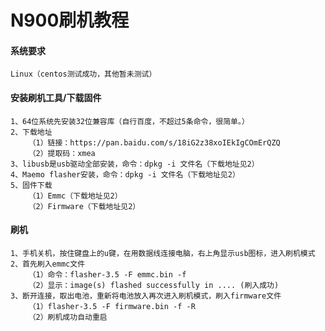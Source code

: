 # N900刷机教程

#### 系统要求
    Linux（centos测试成功，其他暂未测试）

#### 安装刷机工具/下载固件
    1、64位系统先安装32位兼容库（自行百度，不超过5条命令，很简单。）
    2、下载地址
        （1）链接：https://pan.baidu.com/s/18iG2z38xoIEkIgCOmErQZQ
        （2）提取码：xmea
    3、libusb是usb驱动全部安装，命令：dpkg -i 文件名（下载地址见2）
    4、Maemo flasher安装，命令：dpkg -i 文件名（下载地址见2）
    5、固件下载
        （1）Emmc（下载地址见2）
        （2）Firmware（下载地址见2）

#### 刷机

    1、手机关机，按住键盘上的u键，在用数据线连接电脑，右上角显示usb图标，进入刷机模式
    2、首先刷入emmc文件
        （1）命令：flasher-3.5 -F emmc.bin -f
        （2）显示：image(s) flashed successfully in .... (刷入成功)
    3、断开连接，取出电池，重新将电池放入再次进入刷机模式，刷入firmware文件
        （1）flasher-3.5 -F firmware.bin -f -R
        （2）刷机成功自动重启